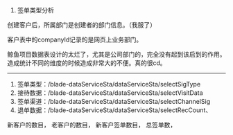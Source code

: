 1. 签单类型分析

创建客户后，所属部门是创建者的部门信息。（我服了）

客户表中的companyId记录的是网页上业务部门。

鲸鱼项目数据表设计的太烂了，尤其是公司部门的，完全没有起到该启到的作用。造成统计不同的维度的时候造成非常大的不便。真的很cd。


---
1. 签单类型：/blade-dataServiceSta/dataServiceSta/selectSigType
2. 接待数据：/blade-dataServiceSta/dataServiceSta/selectVisitData
3. 签单渠道：/blade-dataServiceSta/dataServiceSta/selectChannelSig
4. 退单数据：/blade-dataServiceSta/dataServiceSta/selectRecCount、

新客户的数目，
老客户的数目，
新客户签单数目，
总签单数，